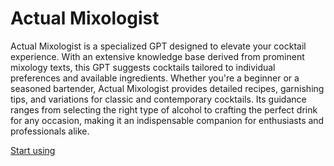 # Actual Mixologist

Actual Mixologist is a specialized GPT designed to elevate your cocktail experience. With an extensive knowledge base derived from prominent mixology texts, this GPT suggests cocktails tailored to individual preferences and available ingredients. Whether you're a beginner or a seasoned bartender, Actual Mixologist provides detailed recipes, garnishing tips, and variations for classic and contemporary cocktails. Its guidance ranges from selecting the right type of alcohol to crafting the perfect drink for any occasion, making it an indispensable companion for enthusiasts and professionals alike.

[Start using](https://chat.openai.com/g/g-qmewY2KPx)